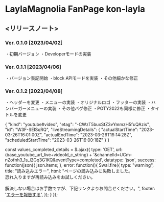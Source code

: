 # LaylaMagnolia FanPage kon-layla

## <リリースノート>
### Ver. 0.1.0 [2023/04/02]
・初期バージョン
・Developerモードの実装

### Ver. 0.1.1 [2023/04/06]
・バージョン表記開始
・block APIモードを実装
・その他細かな修正


### Ver. 0.1.2 [2023/04/08]
・ヘッダーを変更
・メニューの実装
・オリジナルロゴ
・フッターの実装
・ハンバーガーメニューの実装
・その他バグ修正
・POTY2022も同様に修正
・タイトルを変更




{
  "kind": "youtube#video",
  "etag": "-CWzT5buxStZ3vYmmzH5fuQAzis",
  "id": "W3F-SEISqRQ",
  "liveStreamingDetails": {
    "actualStartTime": "2023-03-26T16:01:00Z",
    "actualEndTime": "2023-03-26T19:14:28Z",
    "scheduledStartTime": "2023-03-26T16:00:18Z"
  }
}



const values_completed_details = $.ajax({
                    type: 'GET',
                    url: (base_youtube_url_live+videoId_c_string) + '&channelId=UCm-nZofnh3_1s_l2Gq3G1KQ&eventType=completed',
                    datatype: 'json',
                    success: function(json){
                        json.items;
                    },
                    error: function(){
                        Swal.fire({
                            type: "warning",
                            title: "読み込みエラー",
                            html: "ページの読み込みに失敗しました。<br>恐れ入りますが再読み込みをお試しください。<br><br>解決しない場合はお手数ですが、下記リンクよりお問合せください。",
                            footer: '<a href="https://twitter.com/_ringodev_/status/1617468992071008258" target="_blank">エラーを報告する</a>',
                        });
                    }
                    });

